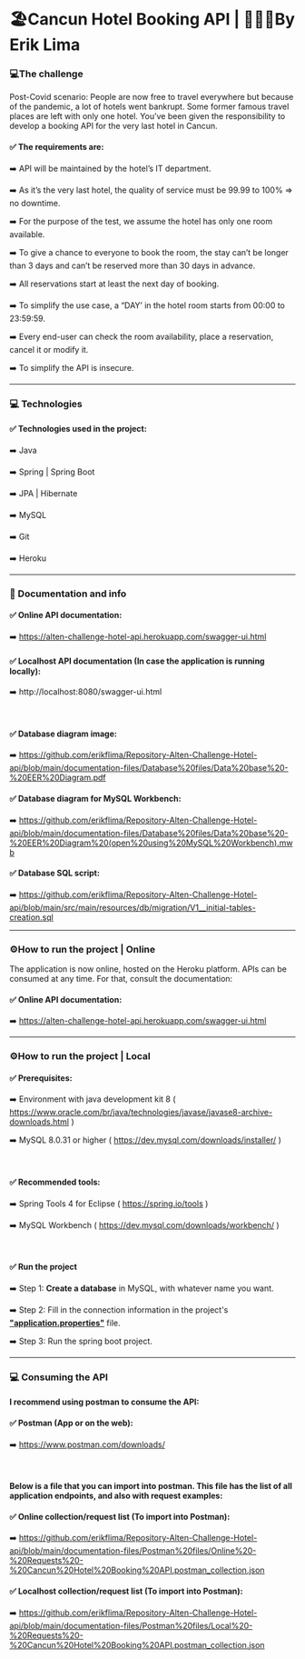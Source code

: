 # 🏖️Cancun Hotel Booking API | 👨🏾‍💻By Erik Lima

### 💻The challenge

Post-Covid scenario:
People are now free to travel everywhere but because of the pandemic, a lot of hotels went bankrupt. Some former famous travel places are left with only one hotel.
You’ve been given the responsibility to develop a booking API for the very last hotel in Cancun.

#### ✅ The requirements are:

  ➡️ API will be maintained by the hotel’s IT department.

  ➡️ As it’s the very last hotel, the quality of service must be 99.99 to 100% => no downtime.

  ➡️ For the purpose of the test, we assume the hotel has only one room available.

  ➡️ To give a chance to everyone to book the room, the stay can’t be longer than 3 days and can’t be reserved more than 30 days in advance.

  ➡️ All reservations start at least the next day of booking.

  ➡️ To simplify the use case, a “DAY’ in the hotel room starts from 00:00 to 23:59:59.

  ➡️ Every end-user can check the room availability, place a reservation, cancel it or modify it.

  ➡️ To simplify the API is insecure. 

---

### 💻 Technologies

#### ✅ Technologies used in the project:

  ➡️ Java
  
  ➡️ Spring | Spring Boot
  
  ➡️ JPA | Hibernate
  
  ➡️ MySQL
 
  ➡️ Git
  
  ➡️ Heroku
  
---

### 📝 Documentation and info

#### ✅ Online API documentation:
 
  ➡️ https://alten-challenge-hotel-api.herokuapp.com/swagger-ui.html
 
#### ✅ Localhost API documentation (In case the application is running locally):
 
  ➡️ http://localhost:8080/swagger-ui.html

<br>

#### ✅ Database diagram image:
 
  ➡️ https://github.com/erikflima/Repository-Alten-Challenge-Hotel-api/blob/main/documentation-files/Database%20files/Data%20base%20-%20EER%20Diagram.pdf

#### ✅ Database diagram for MySQL Workbench:
 
  ➡️ https://github.com/erikflima/Repository-Alten-Challenge-Hotel-api/blob/main/documentation-files/Database%20files/Data%20base%20-%20EER%20Diagram%20(open%20using%20MySQL%20Workbench).mwb
  
#### ✅ Database SQL script:
 
  ➡️ https://github.com/erikflima/Repository-Alten-Challenge-Hotel-api/blob/main/src/main/resources/db/migration/V1__initial-tables-creation.sql

---

### ⚙️How to run the project | Online

The application is now online, hosted on the Heroku platform. APIs can be consumed at any time. For that, consult the documentation:
#### ✅ Online API documentation:
  ➡️ https://alten-challenge-hotel-api.herokuapp.com/swagger-ui.html
  
---

### ⚙️How to run the project | Local

#### ✅ Prerequisites:

  ➡️ Environment with java development kit 8 ( https://www.oracle.com/br/java/technologies/javase/javase8-archive-downloads.html )
  
  ➡️ MySQL 8.0.31 or higher ( https://dev.mysql.com/downloads/installer/ )
  
<br>

#### ✅ Recommended tools:  

  ➡️ Spring Tools 4 for Eclipse ( https://spring.io/tools )
    
  ➡️ MySQL Workbench ( https://dev.mysql.com/downloads/workbench/ )
  
<br>

#### ✅ Run the project
  
  ➡️ Step 1: <b>Create a database</b> in MySQL, with whatever name you want.
  
  ➡️ Step 2: Fill in the connection information in the project's <b><a href="https://github.com/erikflima/Repository-Alten-Challenge-Hotel-api/blob/main/src/main/resources/application.properties">"application.properties"</a></b> file. 
  
  ➡️ Step 3: Run the spring boot project.

---



### 💻 Consuming the API

#### I recommend using postman to consume the API:

#### ✅ Postman (App or on the web):
  ➡️ https://www.postman.com/downloads/
  
<br>

#### Below is a file that you can import into postman. This file has the list of all application endpoints, and also with request examples:

#### ✅ Online collection/request list (To import into Postman):
  ➡️ https://github.com/erikflima/Repository-Alten-Challenge-Hotel-api/blob/main/documentation-files/Postman%20files/Online%20-%20Requests%20-%20Cancun%20Hotel%20Booking%20API.postman_collection.json

#### ✅ Localhost collection/request list (To import into Postman):
  ➡️ https://github.com/erikflima/Repository-Alten-Challenge-Hotel-api/blob/main/documentation-files/Postman%20files/Local%20-%20Requests%20-%20Cancun%20Hotel%20Booking%20API.postman_collection.json


